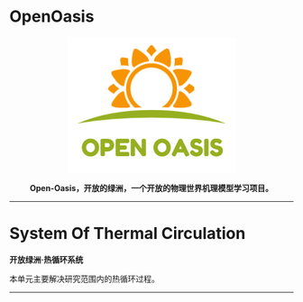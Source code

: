 # OpenOasis

<center>

![logo](./resource/logo/logo.png)   

**Open-Oasis，开放的绿洲，一个开放的物理世界机理模型学习项目。**

</center>

---------------------------------------------------------------------------

# System Of Thermal Circulation
**开放绿洲·热循环系统**  

本单元主要解决研究范围内的热循环过程。



---------------------------------------------------------------------------